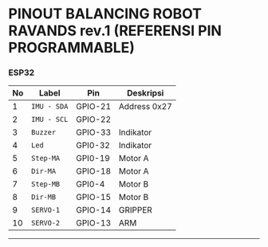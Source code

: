 # PINOUT BALANCING ROBOT RAVANDS rev.1 (REFERENSI PIN PROGRAMMABLE)

### ESP32 

**No** | **Label**     | **Pin**   | **Deskripsi**                       |
-------|---------------|-----------|-------------------------------------|
   1   | `IMU - SDA`   | GPIO-21   | Address 0x27                        |
   2   | `IMU - SCL`   | GPIO-22   |                                     |
   3   | `Buzzer`      | GPIO-33   | Indikator                           |
   4   | `Led`         | GPI0-32   | Indikator                           |
   5   | `Step-MA`     | GPI0-19   | Motor A                             |
   6   | `Dir-MA`      | GPIO-18   | Motor A                             |
   7   | `Step-MB`     | GPI0-4    | Motor B                             |
   8   | `Dir-MB`      | GPIO-15   | Motor B                             |
   9   | `SERVO-1`     | GPIO-14   | GRIPPER                             |
   10  | `SERVO-2`     | GPIO-13   | ARM                                 |

---
